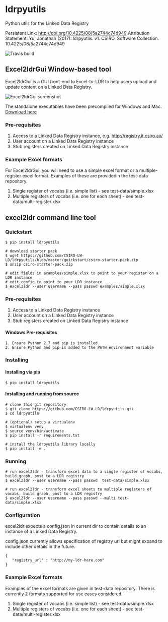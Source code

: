 # ldrpyutils
Python utils for the Linked Data Registry

Persistent Link: http://doi.org/10.4225/08/5a2744c74d949 
Attribution Statement: Yu, Jonathan (2017): ldrpyutils. v1. CSIRO. Software Collection. 10.4225/08/5a2744c74d949

![Travis build](https://travis-ci.org/CSIRO-LW-LD/ldrpyutils.svg?branch=master)


## Excel2ldrGui Window-based tool

Excel2ldrGui is a GUI front-end to Excel-to-LDR to help users upload and update content on a Linked Data Registry. 

![Excel2ldrGui screenshot](https://confluence.csiro.au/download/thumbnails/499941408/image2017-12-9_0-11-29.png?version=1&modificationDate=1512738690337&api=v2)

The standalone executables have been precompiled for Windows and Mac. [Download here](https://confluence.csiro.au/display/VOCAB/Linked+Data+Registry+tools#LinkedDataRegistrytools-Excel2ldrGui)

### Pre-requisites

1. Access to a Linked Data Registry instance, e.g. http://registry.it.csiro.au/
2. User account on a Linked Data Registry instance
3. Stub registers created on Linked Data Registry instance


### Example Excel formats

For Excel2ldrGui, you will need to use a simple excel format or a multiple-register excel format. Examples of these are providedin the  test-data repository. 

1. Single register of vocabs (i.e. simple list) - see test-data/simple.xlsx
2. Multiple registers of vocabs (i.e. one for each sheet) - see test-data/multi-register.xlsx 


## excel2ldr command line tool

### Quickstart

```
$ pip install ldrpyutils

# download starter pack
$ wget https://github.com/CSIRO-LW-LD/ldrpyutils/blob/master/quickstart/csiro-starter-pack.zip
$ unzip csiro-starter-pack.zip

# edit fields in examples/simple.xlsx to point to your register on a LDR instance
# edit config to point to your LDR instance
$ excel2ldr --user username --pass passwd examples/simple.xlsx
```


### Pre-requisites

1. Access to a Linked Data Registry instance
2. User account on a Linked Data Registry instance
3. Stub registers created on Linked Data Registry instance

#### Windows Pre-requisites

```
1. Ensure Python 2.7 and pip is installed
2. Ensure Python and pip is added to the PATH environment variable
```

### Installing


#### Installing via pip

```
$ pip install ldrpyutils
```


#### Installing and running from source
```
# clone this git repository
$ git clone https://github.com/CSIRO-LW-LD/ldrpyutils.git
$ cd ldrpyutils

# (optional) setup a virtualenv
$ virtualenv venv
$ source venv/bin/activate
$ pip install -r requirements.txt 

# install the ldrpyutils library locally
$ pip install -e .
```

### Running
```
# run excel2ldr - transform excel data to a single register of vocabs, build graph, post to a LDR registry
$ excel2ldr --user username --pass passwd  test-data/simple.xlsx

# run excel2ldr - transform excel sheets to multiple registers of vocabs, build graph, post to a LDR registry
$ excel2ldr --user username --pass passwd --multi test-data/simple.xlsx

```



### Configuration

excel2ldr expects a config.json in current dir to contain details to an instance of a Linked Data Registry.

config.json currently allows specification of registry url but might expand to include other details in the future.
```
{
   "registry_url" : "http://my-ldr-here.com"
}
```

### Example Excel formats

Examples of the excel formats are given in test-data repository. There is currently 2 formats supported for use
cases considered.

1. Single register of vocabs (i.e. simple list) - see test-data/simple.xlsx
2. Multiple registers of vocabs (i.e. one for each sheet) - see test-data/multi-register.xlsx 

